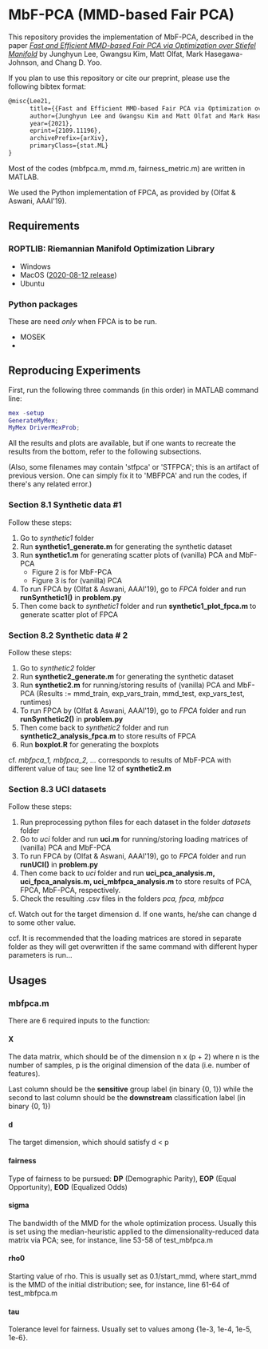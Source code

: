 # MbF-PCA (MMD-based Fair PCA)

This repository provides the implementation of MbF-PCA, described in the paper [*Fast and Efficient MMD-based Fair PCA via Optimization over Stiefel Manifold*]() by Junghyun Lee, Gwangsu Kim, Matt Olfat, Mark Hasegawa-Johnson, and Chang D. Yoo.

If you plan to use this repository or cite our preprint, please use the following bibtex format:

```latex
@misc{Lee21,
      title={{Fast and Efficient MMD-based Fair PCA via Optimization over Stiefel Manifold}}, 
      author={Junghyun Lee and Gwangsu Kim and Matt Olfat and Mark Hasegawa-Johnson and Chang D. Yoo},
      year={2021},
      eprint={2109.11196},
      archivePrefix={arXiv},
      primaryClass={stat.ML}
}
```

Most of the codes (mbfpca.m, mmd.m, fairness_metric.m) are written in MATLAB.

We used the Python implementation of FPCA, as provided by (Olfat & Aswani, AAAI'19).

## Requirements

### ROPTLIB: Riemannian Manifold Optimization Library

- Windows
- MacOS ([2020-08-12 release](https://github.com/whuang08/ROPTLIB/releases/tag/0.8))
- Ubuntu

### Python packages

These are need *only* when FPCA is to be run.

- MOSEK
- 

## Reproducing Experiments

First, run the following three commands (in this order) in MATLAB command line:

```matlab
mex -setup
GenerateMyMex;
MyMex DriverMexProb;
```

All the results and plots are available, but if one wants to recreate the results from the bottom, refer to the following subsections.

(Also, some filenames may contain 'stfpca' or 'STFPCA'; this is an artifact of previous version. One can simply fix it to 'MBFPCA' and run the codes, if there's any related error.)

### Section 8.1 Synthetic data \#1

Follow these steps:

1. Go to *synthetic1* folder
2. Run **synthetic1_generate.m** for generating the synthetic dataset
3. Run **synthetic1.m** for generating scatter plots of (vanilla) PCA and MbF-PCA
   - Figure 2 is for MbF-PCA
   - Figure 3 is for (vanilla) PCA
4. To run FPCA by (Olfat & Aswani, AAAI'19), go to *FPCA* folder and run **runSynthetic1()** in **problem.py**
5. Then come back to *synthetic1* folder and run **synthetic1_plot_fpca.m** to generate scatter plot of FPCA

### Section 8.2 Synthetic data \# 2

Follow these steps:

1. Go to *synthetic2* folder
2. Run **synthetic2_generate.m** for generating the synthetic dataset
3. Run **synthetic2.m** for running/storing results of (vanilla) PCA and MbF-PCA
   (Results := mmd_train, exp_vars_train, mmd_test, exp_vars_test, runtimes)
4. To run FPCA by (Olfat & Aswani, AAAI'19), go to *FPCA* folder and run **runSynthetic2()** in **problem.py**
5. Then come back to *synthetic2* folder and run **synthetic2_analysis_fpca.m** to store results of FPCA
6. Run **boxplot.R** for generating the boxplots



cf. *mbfpca_1, mbfpca_2, ...* corresponds to results of MbF-PCA with different value of tau; see line 12 of **synthetic2.m**

### Section 8.3 UCI datasets

Follow these steps:

1. Run preprocessing python files for each dataset in the folder *datasets* folder
2. Go to *uci* folder and run **uci.m** for running/storing loading matrices of (vanilla) PCA and MbF-PCA
3. To run FPCA by (Olfat & Aswani, AAAI'19), go to *FPCA* folder and run **runUCI()** in **problem.py**
4. Then come back to *uci* folder and run **uci_pca_analysis.m, uci_fpca_analysis.m, uci_mbfpca_analysis.m** to store results of PCA, FPCA, MbF-PCA, respectively.
5. Check the resulting .csv files in the folders *pca, fpca, mbfpca*



cf. Watch out for the target dimension d. If one wants, he/she can change d to some other value.

ccf. It is recommended that the loading matrices are stored in separate folder as they will get overwritten if the same command with different hyper parameters is run...

## Usages

### mbfpca.m

There are 6 required inputs to the function:

#### X

The data matrix, which should be of the dimension n x (p + 2) where n is the number of samples, p is the original dimension of the data (i.e. number of features).

Last column should be the **sensitive** group label (in binary {0, 1}) while the second to last column should be the **downstream** classification label (in binary {0, 1})

#### d

The target dimension, which should satisfy d < p

#### fairness

Type of fairness to be pursued: **DP** (Demographic Parity), **EOP** (Equal Opportunity), **EOD** (Equalized Odds)

#### sigma

The bandwidth of the MMD for the whole optimization process. Usually this is set using the median-heuristic applied to the dimensionality-reduced data matrix via PCA; see, for instance, line 53-58 of test_mbfpca.m

#### rho0

Starting value of rho. This is usually set as 0.1/start_mmd, where start_mmd is the MMD of the initial distribution; see, for instance, line 61-64 of test_mbfpca.m

#### tau

Tolerance level for fairness. Usually set to values among {1e-3, 1e-4, 1e-5, 1e-6}.
